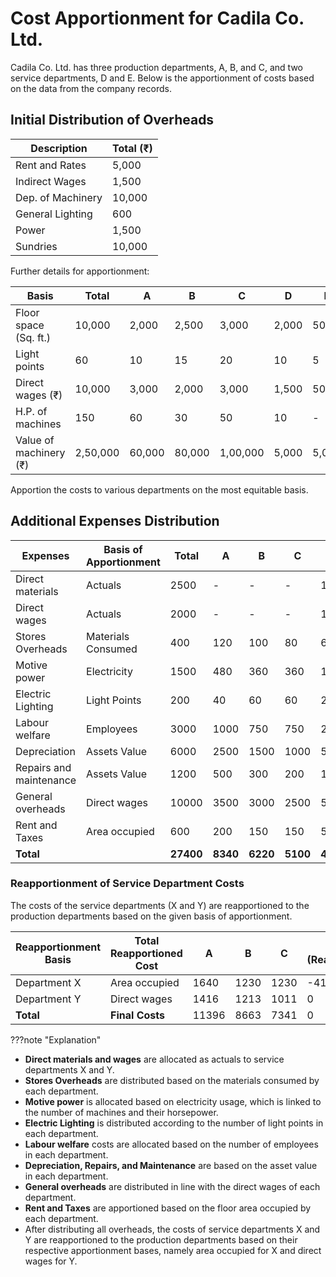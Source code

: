 # Cost Apportionment for Cadila Co. Ltd.

Cadila Co. Ltd. has three production departments, A, B, and C, and two service departments, D and E. Below is the apportionment of costs based on the data from the company records.

## Initial Distribution of Overheads

| Description            | Total (₹) | 
|------------------------|-----------|
| Rent and Rates         | 5,000     |       |       |       |       |       |
| Indirect Wages         | 1,500     |       |       |       |       |       |
| Dep. of Machinery      | 10,000    |       |       |       |       |       |
| General Lighting       | 600       |       |       |       |       |       |
| Power                  | 1,500     |       |       |       |       |       |
| Sundries               | 10,000    |       |       |       |       |       |

Further details for apportionment:

| Basis                  | Total     | A       | B       | C       | D       | E       |
|------------------------|-----------|---------|---------|---------|---------|---------|
| Floor space (Sq. ft.)  | 10,000    | 2,000   | 2,500   | 3,000   | 2,000   | 500     |
| Light points           | 60        | 10      | 15      | 20      | 10      | 5       |
| Direct wages (₹)       | 10,000    | 3,000   | 2,000   | 3,000   | 1,500   | 500     |
| H.P. of machines       | 150       | 60      | 30      | 50      | 10      | -       |
| Value of machinery (₹) | 2,50,000  | 60,000  | 80,000  | 1,00,000| 5,000   | 5,000   |

Apportion the costs to various departments on the most equitable basis.

## Additional Expenses Distribution

| Expenses                | Basis of Apportionment | Total | A    | B    | C   | X   | Y   |
|-------------------------|------------------------|-------|------|------|-----|-----|-----|
| Direct materials        | Actuals                | 2500  | -    | -    | -   |1500 |1000 |
| Direct wages            | Actuals                | 2000  | -    | -    | -   |1000 |1000 |
| Stores Overheads        | Materials Consumed     | 400   | 120  | 100  | 80  | 60  | 40  |
| Motive power            | Electricity            | 1500  | 480  | 360  | 360 | 120 | 180 |
| Electric Lighting       | Light Points           | 200   | 40   | 60   | 60  | 20  | 20  |
| Labour welfare          | Employees              | 3000  | 1000 | 750  | 750 | 250 | 250 |
| Depreciation            | Assets Value           | 6000  | 2500 | 1500 |1000 | 500 | 500 |
| Repairs and maintenance | Assets Value           | 1200  | 500  | 300  | 200 | 100 | 100 |
| General overheads       | Direct wages           | 10000 | 3500 | 3000 |2500 | 500 | 500 |
| Rent and Taxes          | Area occupied          | 600   | 200  | 150  | 150 | 50  | 50  |
| **Total**               |                        | **27400** |**8340** |**6220** |**5100** |**4100** |**3640** |

### Reapportionment of Service Department Costs

The costs of the service departments (X and Y) are reapportioned to the production departments based on the given basis of apportionment.

| Reapportionment Basis   | Total Reapportioned Cost | A    | B    | C   | X (Reapportioned) | Y (Reapportioned) |
|-------------------------|--------------------------|------|------|-----|-------------------|-------------------|
| Department X            | Area occupied            | 1640 | 1230 |1230 | -4100             | 0                 |
| Department Y            | Direct wages             | 1416 | 1213 |1011 | 0                 | -3640             |
| **Total**               | **Final Costs**          | 11396| 8663 |7341 | 0                 | 0                 |

???note "Explanation"
  
  - **Direct materials and wages** are allocated as actuals to service departments X and Y.
  - **Stores Overheads** are distributed based on the materials consumed by each department.
  - **Motive power** is allocated based on electricity usage, which is linked to the number of machines and their horsepower.
  - **Electric Lighting** is distributed according to the number of light points in each department.
  - **Labour welfare** costs are allocated based on the number of employees in each department.
  - **Depreciation, Repairs, and Maintenance** are based on the asset value in each department.
  - **General overheads** are distributed in line with the direct wages of each department.
  - **Rent and Taxes** are apportioned based on the floor area occupied by each department.
  - After distributing all overheads, the costs of service departments X and Y are reapportioned to the production departments based on their respective apportionment bases, namely area occupied for X and direct wages for Y.
